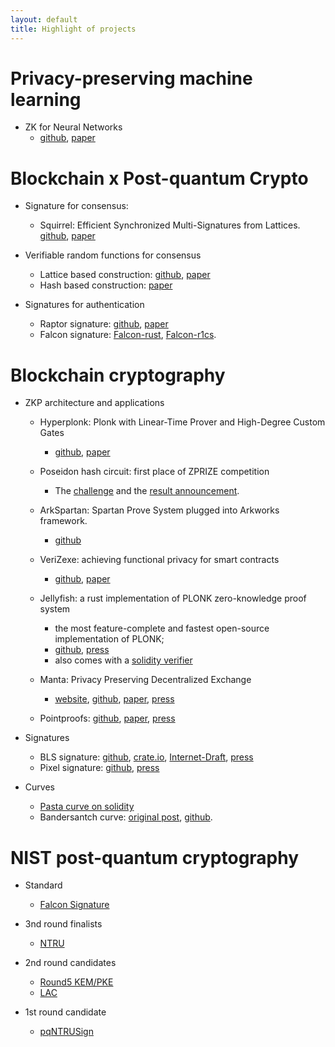 ```yaml
---
layout: default
title: Highlight of projects
---
```


# Privacy-preserving machine learning
- ZK for Neural Networks
  - [github](https://github.com/UCSB-TDS/ZEN), [paper](https://eprint.iacr.org/2021/087)
  
# Blockchain x Post-quantum Crypto

- Signature for consensus:
  - Squirrel: Efficient Synchronized Multi-Signatures from Lattices. [github](https://github.com/zhenfeizhang/sync_multi_sig), [paper](https://eprint.iacr.org/2022/694)

- Verifiable random functions for consensus
  - Lattice based construction: [github](https://github.com/zhenfeizhang/lb-vrf), [paper](https://eprint.iacr.org/2020/1222)
  - Hash based construction: [paper](https://eprint.iacr.org/2021/302)

- Signatures for authentication
  - Raptor signature: [github](https://github.com/zhenfeizhang/raptor), [paper](https://eprint.iacr.org/2018/857)
  - Falcon signature: [Falcon-rust](https://github.com/zhenfeizhang/falcon-rust), [Falcon-r1cs](https://github.com/zhenfeizhang/falcon-r1cs).

# Blockchain cryptography
- ZKP architecture and applications
  - Hyperplonk: Plonk with Linear-Time Prover and High-Degree Custom Gates 
    - [github](https://github.com/EspressoSystems/hyperplonk), [paper](https://eprint.iacr.org/2022/1355)
  - Poseidon hash circuit: first place of ZPRIZE competition
    - The [challenge](https://www.zprize.io/prizes/accelerating-the-poseidon-hash-function) and the [result announcement](https://twitter.com/z_prize/status/1600173479134990337).

  - ArkSpartan: Spartan Prove System plugged into Arkworks framework.
    - [github](https://github.com/zhenfeizhang/ark-spartan)
  - VeriZexe: achieving functional privacy for smart contracts
    - [github](https://github.com/EspressoSystems/veri-zexe), [paper](https://eprint.iacr.org/2022/802)
  - Jellyfish: a rust implementation of PLONK zero-knowledge proof system 
    - the most feature-complete and fastest open-source implementation of PLONK;
    - [github](https://github.com/SpectrumXYZ/jellyfish), [press](https://www.espressosys.com/blog/introducing-the-jellyfish-cryptography-library)
    - also comes with a [solidity verifier](https://.github.com/EspressoSystems/cape/tree/main/contracts/contracts/verifier)
  - Manta: Privacy Preserving Decentralized Exchange
    - [website](https://manta.network), [github](https://github.com/Manta-Network), [paper](https://eprint.iacr.org/2020/1607), [press](https://www.theblockcrypto.com/linked/93365/polychain-privacy-dex-manta-seed)
  - Pointproofs: [github](https://github.com/algorand/pointproofs), [paper](https://eprint.iacr.org/2020/419), [press](https://www.algorand.com/resources/blog/pointproofs)

- Signatures
  - BLS signature: [github](https://github.com/algorand/bls_sigs_ref), [crate.io](https://crates.io/crates/bls_sigs_ref), [Internet-Draft](https://tools.ietf.org/html/draft-boneh-bls-signature-00), [press](https://www.algorand.com/resources/blog/first-release-bls-library)
  - Pixel signature: [github](https://github.com/algorand/pixel), [press](https://medium.com/algorand/digital-signatures-for-blockchains-5820e15fbe95)

- Curves
  - [Pasta curve on solidity](https://github.com/zhenfeizhang/pasta-solidity)
  - Bandersantch curve: [original post](https://ethresear.ch/t/introducing-bandersnatch-a-fast-elliptic-curve-built-over-the-bls12-381-scalar-field/9957), [github](https://github.com/zhenfeizhang/bandersnatch).

# NIST post-quantum cryptography
- Standard
  - [Falcon Signature](https://falcon-sign.info/)
  
- 3nd round finalists
  - [NTRU](https://ntru.org)

- 2nd round candidates
  - [Round5 KEM/PKE](https://round5.org/)
  - [LAC](https://eprint.iacr.org/2018/1009.pdf)

- 1st round candidate
  - [pqNTRUSign](https://eprint.iacr.org/2019/1301)
